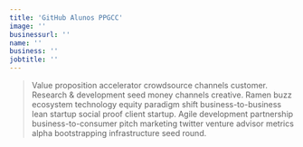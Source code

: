 ```yaml
---
title: 'GitHub Alunos PPGCC'
image: ''
businessurl: ''
name: ''
business: ''
jobtitle: ''
---
```


> Value proposition accelerator crowdsource channels customer. Research & development seed money channels creative. Ramen buzz ecosystem technology equity paradigm shift business-to-business lean startup social proof client startup. Agile development partnership business-to-consumer pitch marketing twitter venture advisor metrics alpha bootstrapping infrastructure seed round.
